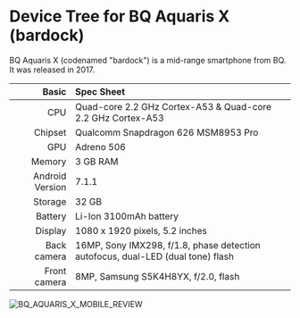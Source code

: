 Device Tree for BQ Aquaris X (bardock)
==============================================

BQ Aquaris X (codenamed "bardock") is a mid-range smartphone from BQ.
It was released in 2017.

Basic   | Spec Sheet
-------:|:-------------------------
CPU     | Quad-core 2.2 GHz Cortex-A53 & Quad-core 2.2 GHz Cortex-A53
Chipset | Qualcomm Snapdragon 626 MSM8953 Pro
GPU     | Adreno 506
Memory  | 3 GB RAM
Android Version | 7.1.1
Storage | 32 GB
Battery | Li-Ion 3100mAh battery
Display | 1080 x 1920 pixels, 5.2 inches
Back camera  | 16MP, Sony IMX298, f/1.8, phase detection autofocus, dual-LED (dual tone) flash
Front camera  | 8MP, Samsung S5K4H8YX, f/2.0, flash

![BQ_AQUARIS_X_MOBILE_REVIEW](http://mobile-review.com/review/image/bq/aquaris-x-pro/off/color2.jpg)

